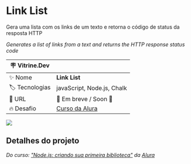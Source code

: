 # Link List

Gera uma lista com os links de um texto e retorna o código de status da resposta HTTP

_Generates a list of links from a text and returns the HTTP response status code_

| :placard: Vitrine.Dev |     |
| -------------  | --- |
| :sparkles: Nome        | **Link List**
| :label: Tecnologias | javaScript, Node.js, Chalk
| :rocket: URL         | 🚧 Em breve / Soon 🚧
| :fire: Desafio     | [Curso da Alura](https://cursos.alura.com.br/course/nodejs-criando-primeira-biblioteca)

<!-- Inserir imagem com a #vitrinedev ao final do link -->
![](https://via.placeholder.com/1200x500.png?text=imagem+lindona+do+meu+projeto#vitrinedev)

## Detalhes do projeto

_Do curso: ["Node.js: criando sua primeira biblioteca"](https://cursos.alura.com.br/course/nodejs-criando-primeira-biblioteca) da [Alura](https://www.alura.com.br/)_
